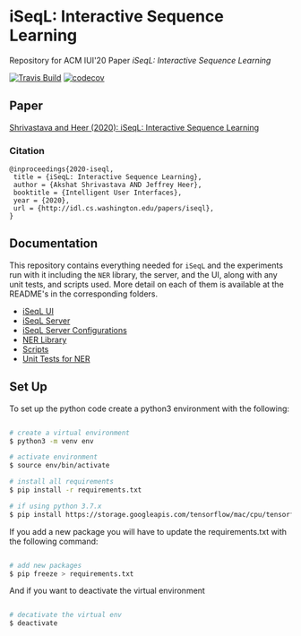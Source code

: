 # iSeqL: Interactive Sequence Learning

Repository for ACM IUI'20 Paper *iSeqL: Interactive Sequence Learning*

[![Travis Build](https://travis-ci.com/AkshatSh/iSeqL.svg?branch=master)](https://travis-ci.com/AkshatSh/iSeqL)
[![codecov](https://codecov.io/gh/AkshatSh/iSeqL/branch/master/graph/badge.svg)](https://codecov.io/gh/AkshatSh/iSeqL)

## Paper

[Shrivastava and Heer (2020): iSeqL: Interactive Sequence Learning](paper.pdf)

### Citation

```
@inproceedings{2020-iseql,
 title = {iSeqL: Interactive Sequence Learning},
 author = {Akshat Shrivastava AND Jeffrey Heer},
 booktitle = {Intelligent User Interfaces},
 year = {2020},
 url = {http://idl.cs.washington.edu/papers/iseql},
}
```

## Documentation

This repository contains everything needed for `iSeqL` and the experiments run with it including the `NER` library, the server, and the UI, along with any unit tests, and scripts used. More detail on each of them is available at the README's in the corresponding folders.

* [iSeqL UI](iseql_front_end/README.md)
* [iSeqL Server](iseql_server/README.md)
* [iSeqL Server Configurations](iseql_server/configurations/README.md)
* [NER Library](ner/README.md)
* [Scripts](scripts/README.md)
* [Unit Tests for NER](tests/README.md)

## Set Up

To set up the python code create a python3 environment with the following:

```bash

# create a virtual environment
$ python3 -m venv env

# activate environment
$ source env/bin/activate

# install all requirements
$ pip install -r requirements.txt

# if using python 3.7.x
$ pip install https://storage.googleapis.com/tensorflow/mac/cpu/tensorflow-0.12.0-py3-none-any.whl
```

If you add a new package you will have to update the requirements.txt with the following command:

```bash

# add new packages
$ pip freeze > requirements.txt
```

And if you want to deactivate the virtual environment

```bash

# decativate the virtual env
$ deactivate
```
